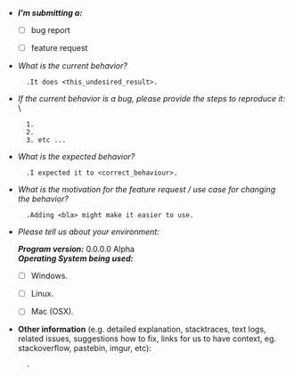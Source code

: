 * ***I'm submitting a:***

  - [ ] bug report
  - [ ] feature request


* *What is the current behavior?*

        .It does <this_undesired_result>.


* *If the current behavior is a bug, please provide the steps to reproduce it:* \
        
        1.
        2.
        3. etc ...


* *What is the expected behavior?*

        .I expected it to <correct_behaviour>.


* *What is the motivation for the feature request / use case for changing the behavior?*

        .Adding <bla> might make it easier to use.


* *Please tell us about your environment:*

  ***Program version:*** 0.0.0.0 Alpha \
  ***Operating System being used:***
  - [ ] Windows.
  - [ ] Linux.
  - [ ] Mac (OSX).



* **Other information** (e.g. detailed explanation, stacktraces, text logs, related issues, suggestions how to fix, links for us to have context, eg. stackoverflow, pastebin, imgur, etc):

        .